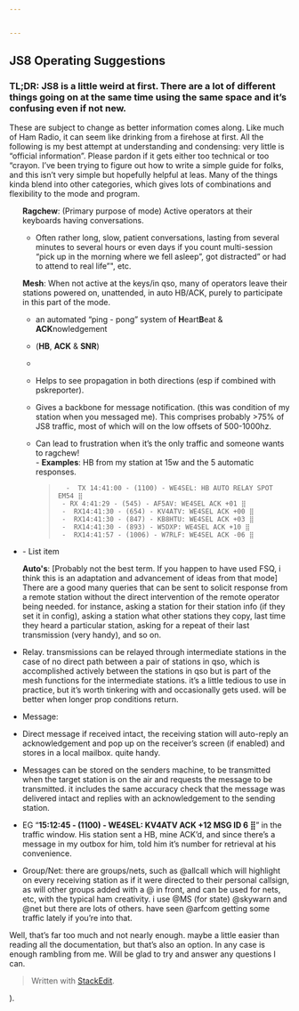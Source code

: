 ```yaml
---


---
```


<h2 id="js8-operating-suggestions">JS8 Operating Suggestions</h2>
<h3 id="tldr--js8-is-a-little-weird-at-first.-there-are-a-lot-of-different-things-going-on-at-the-same-time-using-the-same-space-and-its-confusing-even-if-not-new."><strong>TL;DR:</strong>  JS8 is a little weird at first. There are a lot of different things going on at the same time using the same space and it’s confusing even if not new.</h3>
<p>These are subject to change as better information comes along. Like much of Ham Radio, it can seem like drinking from a firehose at first.  All the following is my best attempt at understanding and condensing: very little is “official information”. Please pardon if it gets either too technical or too “crayon. I’ve been trying to figure out how to write a simple  guide for folks, and this isn’t very simple but hopefully helpful at leas. Many of the things kinda blend into other categories, which gives lots of combinations and flexibility to the mode and program.</p>
<ul>

<strong>Ragchew</strong>: (Primary purpose of mode) Active operators at their keyboards having conversations.</p>
<ul>
<li>Often rather long, slow, patient conversations, lasting from several minutes to several hours or even days if you count multi-session “pick up in the morning where we fell asleep”, got distracted” or had to attend to real life”", etc.</li Often there may be dropped frames that have to be repeated or guessed at, whole lost messages, major shifts in prop, the usual things that happen to radio.</li>
</ul>
</li>
<p><strong>Mesh</strong>: When not active at the keys/in qso, many of operators leave their stations powered on, unattended, in auto HB/ACK, purely to participate in this part of the mode.</p>
<ul>
<li>
<p>an automated “ping - pong” system of <strong>H</strong>eart<strong>B</strong>eat  &amp; <strong>ACK</strong>nowledgement</p>
</li>
<li>
<p>(<strong>HB</strong>, <strong>ACK</strong> &amp; <strong>SNR</strong>)</p>
</li>
<li Lets the rest of the “network know who’s stations are available for relay/message</p>
</li>
<li>
<p>Helps to see propagation in both directions (esp if combined with pskreporter).</p>
</li>
<li>
<p>Gives a backbone for message notification. (this was condition of my station when you messaged me). This comprises probably &gt;75% of JS8 traffic, most of which will on the low offsets of 500-1000hz.</p>
</li>
<li>
<p>Can lead to frustration when it’s the only traffic and someone wants to ragchew!<br>
 -  	 <strong>Examples</strong>: HB from my station at 15w and the 5 automatic responses.</p>
<blockquote>
<pre><code>  -	TX 14:41:00 - (1100) - WE4SEL: HB AUTO RELAY SPOT EM54 ⣿
 - RX 4:41:29 - (545) - AF5AV: WE4SEL ACK +01 ⣿
 -  RX14:41:30 - (654) - KV4ATV: WE4SEL ACK +00 ⣿
 -  RX14:41:30 - (847) - KB8HTU: WE4SEL ACK +03 ⣿
 -  RX14:41:30 - (893) - W5DXP: WE4SEL ACK +10 ⣿
 -  RX14:41:57 - (1006) - W7RLF: WE4SEL ACK -06 ⣿
</code></pre>
</blockquote>
</li>
</ul>
</li>
<li>
 - List item

**Auto's**: [Probably not the best term. If you happen to have used FSQ, i think this is an adaptation and advancement of ideas from that mode] There are a good many queries that can be sent to solicit response from a remote station without the direct intervention of the remote operator being needed. for instance, asking a station for their station info (if they set it in config), asking a station what other stations they copy, last time they heard a particular station, asking for a repeat of their last transmission (very handy), and so on.</p>
</li>
<li>
<p>Relay. transmissions can be relayed through intermediate stations in the case of no direct path between a pair of stations in qso, which is accomplished actively between the stations in qso but is part of the mesh functions for the intermediate stations. it’s a little tedious to use in practice, but it’s worth tinkering with and occasionally gets used. will be better when longer prop conditions return.</p>
</li>
<li>
<p>Message:</p>
</li>
<li>
<p>Direct message if received intact, the receiving station will auto-reply an acknowledgement and pop up on the receiver’s screen (if enabled) and stores in a local mailbox. quite handy.</p>
</li>
<li>
<p>Messages can be stored on the senders machine, to be transmitted when the target station is on the air and requests the message to be transmitted. it includes the same accuracy check that the message was delivered intact and replies with an acknowledgement to the sending station.</p>
</li>
<li>
<p>EG “<strong>15:12:45 - (1100) - WE4SEL: KV4ATV ACK +12 MSG ID 6 ⣿</strong>” in the traffic window. His station sent a HB, mine ACK’d, and since there’s a message in my outbox for him, told him it’s number for retrieval at his convenience.</p>
</li>
<li>
<p>Group/Net: there are groups/nets, such as @allcall which will highlight on every receiving station as if it were directed to their personal callsign, as will other groups added with a @ in front, and can be used for nets, etc, with the typical ham creativity. i use @MS (for state) @skywarn and @net but there are lots of others. have seen @arfcom getting some traffic lately if you’re into that.</p>
</li>
</ul>
<p>Well, that’s far too much and not nearly enough. maybe a little easier than reading all the documentation, but that’s also an option. In any case is enough rambling from me. Will be glad to try and answer any questions I can.</p>
<blockquote>
<p>Written with <a href="https://stackedit.io/">StackEdit</a>.</p>
</blockquote>
).
<!--stackedit_data:
eyJoaXN0b3J5IjpbLTE3ODA1NjcwNF19
-->
